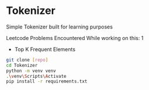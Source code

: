 # Tokenizer
Simple Tokenizer built for learning purposes

Leetcode Problems Encountered While working on this: 1 
- Top K Frequent Elements 

```bash
git clone [repo]
cd Tokenizer
python -m venv venv
.\venv\Scripts\Activate
pip install -r requirements.txt
```
